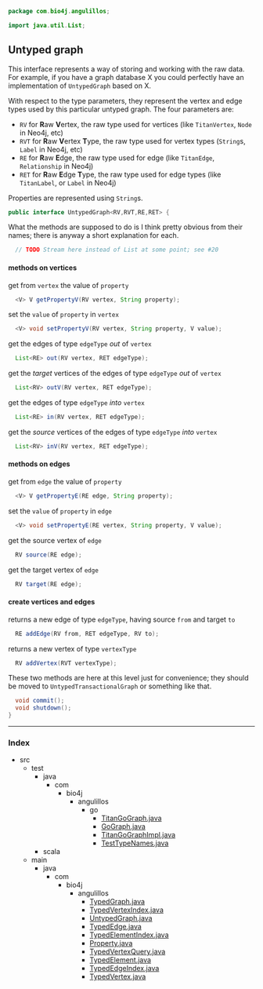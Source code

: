 
```java
package com.bio4j.angulillos;

import java.util.List;
```


## Untyped graph

This interface represents a way of storing and working with the raw data. For example, if you have a graph database X you could perfectly have an implementation of `UntypedGraph` based on X.

With respect to the type parameters, they represent the vertex and edge types used by this particular untyped graph. The four parameters are:

- `RV` for **R**aw **V**ertex, the raw type used for vertices (like `TitanVertex`, `Node` in Neo4j, etc)
- `RVT` for **R**aw **V**ertex **T**ype, the raw type used for vertex types (`String`s, `Label` in Neo4j, etc)
- `RE` for **R**aw **E**dge, the raw type used for edge (like `TitanEdge`, `Relationship` in Neo4j)
- `RET` for **R**aw **E**dge **T**ype, the raw type used for edge types (like `TitanLabel`, or `Label` in Neo4j)

Properties are represented using `String`s.


```java
public interface UntypedGraph<RV,RVT,RE,RET> {
```


  What the methods are supposed to do is I think pretty obvious from their names; there is anyway a short explanation for each.


```java
  // TODO Stream here instead of List at some point; see #20

```


  #### methods on vertices


  get from `vertex` the value of `property`


```java
  <V> V getPropertyV(RV vertex, String property);
```


  set the `value` of `property` in `vertex`


```java
  <V> void setPropertyV(RV vertex, String property, V value);
```


  get the edges of type `edgeType` _out_ of `vertex`


```java
  List<RE> out(RV vertex, RET edgeType);
```


  get the _target_ vertices of the edges of type `edgeType` _out_ of `vertex`


```java
  List<RV> outV(RV vertex, RET edgeType);
```


  get the edges of type `edgeType` _into_ `vertex`


```java
  List<RE> in(RV vertex, RET edgeType);
```


  get the _source_ vertices of the edges of type `edgeType` _into_ `vertex`


```java
  List<RV> inV(RV vertex, RET edgeType);
```


  #### methods on edges


  get from `edge` the value of `property`


```java
  <V> V getPropertyE(RE edge, String property);
```


  set the `value` of `property` in `edge`


```java
  <V> void setPropertyE(RE vertex, String property, V value);
```


  get the source vertex of `edge`


```java
  RV source(RE edge);
```


  get the target vertex of `edge`


```java
  RV target(RE edge);
```


  #### create vertices and edges


  returns a new edge of type `edgeType`, having source `from` and target `to`


```java
  RE addEdge(RV from, RET edgeType, RV to);
```


  returns a new vertex of type `vertexType`


```java
  RV addVertex(RVT vertexType);
```


  These two methods are here at this level just for convenience; they should be moved to `UntypedTransactionalGraph` or something like that.


```java
  void commit();
  void shutdown();
}
```


------

### Index

+ src
  + test
    + java
      + com
        + bio4j
          + angulillos
            + go
              + [TitanGoGraph.java][test/java/com/bio4j/angulillos/go/TitanGoGraph.java]
              + [GoGraph.java][test/java/com/bio4j/angulillos/go/GoGraph.java]
              + [TitanGoGraphImpl.java][test/java/com/bio4j/angulillos/go/TitanGoGraphImpl.java]
              + [TestTypeNames.java][test/java/com/bio4j/angulillos/go/TestTypeNames.java]
    + scala
  + main
    + java
      + com
        + bio4j
          + angulillos
            + [TypedGraph.java][main/java/com/bio4j/angulillos/TypedGraph.java]
            + [TypedVertexIndex.java][main/java/com/bio4j/angulillos/TypedVertexIndex.java]
            + [UntypedGraph.java][main/java/com/bio4j/angulillos/UntypedGraph.java]
            + [TypedEdge.java][main/java/com/bio4j/angulillos/TypedEdge.java]
            + [TypedElementIndex.java][main/java/com/bio4j/angulillos/TypedElementIndex.java]
            + [Property.java][main/java/com/bio4j/angulillos/Property.java]
            + [TypedVertexQuery.java][main/java/com/bio4j/angulillos/TypedVertexQuery.java]
            + [TypedElement.java][main/java/com/bio4j/angulillos/TypedElement.java]
            + [TypedEdgeIndex.java][main/java/com/bio4j/angulillos/TypedEdgeIndex.java]
            + [TypedVertex.java][main/java/com/bio4j/angulillos/TypedVertex.java]

[test/java/com/bio4j/angulillos/go/TitanGoGraph.java]: ../../../../../test/java/com/bio4j/angulillos/go/TitanGoGraph.java.md
[test/java/com/bio4j/angulillos/go/GoGraph.java]: ../../../../../test/java/com/bio4j/angulillos/go/GoGraph.java.md
[test/java/com/bio4j/angulillos/go/TitanGoGraphImpl.java]: ../../../../../test/java/com/bio4j/angulillos/go/TitanGoGraphImpl.java.md
[test/java/com/bio4j/angulillos/go/TestTypeNames.java]: ../../../../../test/java/com/bio4j/angulillos/go/TestTypeNames.java.md
[main/java/com/bio4j/angulillos/TypedGraph.java]: TypedGraph.java.md
[main/java/com/bio4j/angulillos/TypedVertexIndex.java]: TypedVertexIndex.java.md
[main/java/com/bio4j/angulillos/UntypedGraph.java]: UntypedGraph.java.md
[main/java/com/bio4j/angulillos/TypedEdge.java]: TypedEdge.java.md
[main/java/com/bio4j/angulillos/TypedElementIndex.java]: TypedElementIndex.java.md
[main/java/com/bio4j/angulillos/Property.java]: Property.java.md
[main/java/com/bio4j/angulillos/TypedVertexQuery.java]: TypedVertexQuery.java.md
[main/java/com/bio4j/angulillos/TypedElement.java]: TypedElement.java.md
[main/java/com/bio4j/angulillos/TypedEdgeIndex.java]: TypedEdgeIndex.java.md
[main/java/com/bio4j/angulillos/TypedVertex.java]: TypedVertex.java.md